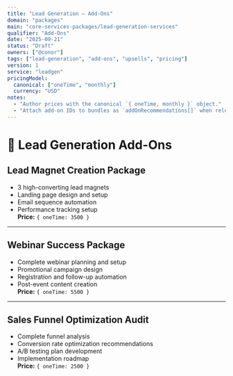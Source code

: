 ```yaml
---
title: "Lead Generation — Add-Ons"
domain: "packages"
main: "core-services-packages/lead-generation-services"
qualifier: "Add-Ons"
date: "2025-09-21"
status: "Draft"
owners: ["@conor"]
tags: ["lead-generation", "add-ons", "upsells", "pricing"]
version: 1
service: "leadgen"
pricingModel:
  canonical: ["oneTime", "monthly"]
  currency: "USD"
notes:
  - "Author prices with the canonical `{ oneTime, monthly }` object."
  - "Attach add-on IDs to bundles as `addOnRecommendations[]` when relevant."
---
```


# 🔧 Lead Generation Add-Ons

## Lead Magnet Creation Package
- 3 high-converting lead magnets  
- Landing page design and setup  
- Email sequence automation  
- Performance tracking setup  
**Price:** `{ oneTime: 3500 }`

---

## Webinar Success Package
- Complete webinar planning and setup  
- Promotional campaign design  
- Registration and follow-up automation  
- Post-event content creation  
**Price:** `{ oneTime: 5500 }`

---

## Sales Funnel Optimization Audit
- Complete funnel analysis  
- Conversion rate optimization recommendations  
- A/B testing plan development  
- Implementation roadmap  
**Price:** `{ oneTime: 2500 }`
